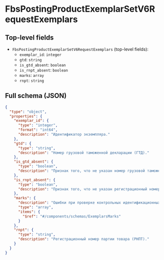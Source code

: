 # FbsPostingProductExemplarSetV6RequestExemplars

## Top-level fields
- `FbsPostingProductExemplarSetV6RequestExemplars` (top-level fields):
  - `exemplar_id`: `integer`
  - `gtd`: `string`
  - `is_gtd_absent`: `boolean`
  - `is_rnpt_absent`: `boolean`
  - `marks`: `array`
  - `rnpt`: `string`

## Full schema (JSON)
```json
{
  "type": "object",
  "properties": {
    "exemplar_id": {
      "type": "integer",
      "format": "int64",
      "description": "Идентификатор экземпляра."
    },
    "gtd": {
      "type": "string",
      "description": "Номер грузовой таможенной декларации (ГТД)."
    },
    "is_gtd_absent": {
      "type": "boolean",
      "description": "Признак того, что не указан номер грузовой таможенной декларации (ГТД)."
    },
    "is_rnpt_absent": {
      "type": "boolean",
      "description": "Признак того, что не указан регистрационный номер партии товара (РНПТ)."
    },
    "marks": {
      "description": "Ошибки при проверке контрольных идентификационных знаков (КИЗ).",
      "type": "array",
      "items": {
        "$ref": "#/components/schemas/ExemplarsMarks"
      }
    },
    "rnpt": {
      "type": "string",
      "description": "Регистрационный номер партии товара (РНПТ)."
    }
  }
}
```
